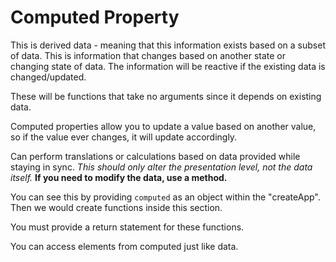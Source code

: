 # Computed Property

This is derived data - meaning that this information exists based on a subset of data. This is information that changes based on another state or changing state of data. The information will be reactive if the existing data is changed/updated.

These will be functions that take no arguments since it depends on existing data.

Computed properties allow you to update a value based on another value, so if the value ever changes, it will update accordingly.

Can perform translations or calculations based on data provided while staying in sync. *This should only alter the presentation level, not the data itself.* **If you need to modify the data, use a method.**

You can see this by providing `computed` as an object within the "createApp". Then we would create functions inside this section.

You must provide a return statement for these functions.

You can access elements from computed just like data.
